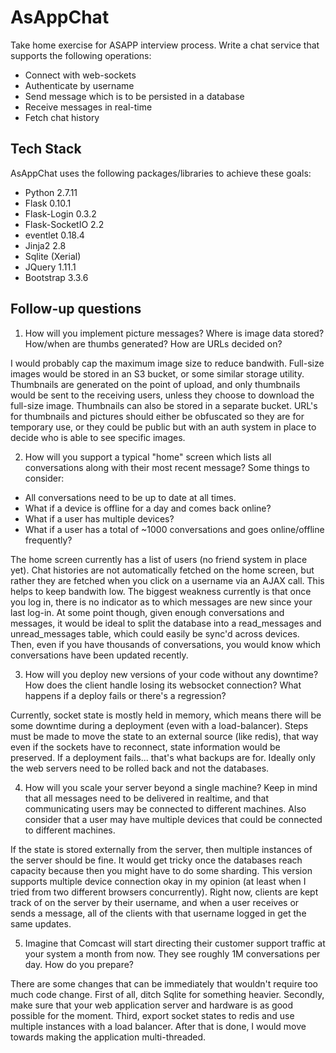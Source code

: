 # AsAppChat

Take home exercise for ASAPP interview process. Write a chat service that supports the following operations:
* Connect with web-sockets
* Authenticate by username
* Send message which is to be persisted in a database
* Receive messages in real-time
* Fetch chat history

## Tech Stack

AsAppChat uses the following packages/libraries to achieve these goals:
* Python 2.7.11
* Flask 0.10.1
* Flask-Login 0.3.2
* Flask-SocketIO 2.2
* eventlet 0.18.4
* Jinja2 2.8
* Sqlite (Xerial)
* JQuery 1.11.1
* Bootstrap 3.3.6

## Follow-up questions
1. How will you implement picture messages? Where is image data stored? How/when are thumbs generated? How are URLs decided on?

  I would probably cap the maximum image size to reduce bandwith. Full-size images would be stored in an S3 bucket, or some similar storage utility. Thumbnails are generated on the point of upload, and only thumbnails would be sent to the receiving users, unless they choose to download the full-size image. Thumbnails can also be stored in a separate bucket. URL's for thumbnails and pictures should either be obfuscated so they are for temporary use, or they could be public but with an auth system in place to decide who is able to see specific images.
  
2. How will you support a typical "home" screen which lists all conversations along with their most recent message? Some things to consider:
  * All conversations need to be up to date at all times.
  * What if a device is offline for a day and comes back online?
  * What if a user has multiple devices?
  * What if a user has a total of ~1000 conversations and goes online/offline frequently?
  
  The home screen currently has a list of users (no friend system in place yet). Chat histories are not automatically fetched on the home screen, but rather they are fetched when you click on a username via an AJAX call. This helps to keep bandwith low. The biggest weakness currently is that once you log in, there is no indicator as to which messages are new since your last log-in. At some point though, given enough conversations and messages, it would be ideal to split the database into a read_messages and unread_messages table, which could easily be sync'd across devices. Then, even if you have thousands of conversations, you would know which conversations have been updated recently.
  
3. How will you deploy new versions of your code without any downtime? How does the client handle losing its websocket connection? What happens if a deploy fails or there's a regression?

  Currently, socket state is mostly held in memory, which means there will be some downtime during a deployment (even with a load-balancer). Steps must be made to move the state to an external source (like redis), that way even if the sockets have to reconnect, state information would be preserved. If a deployment fails... that's what backups are for. Ideally only the web servers need to be rolled back and not the databases.
  
4. How will you scale your server beyond a single machine? Keep in mind that all messages need to be delivered in realtime, and that communicating users may be connected to different machines. Also consider that a user may have multiple devices that could be connected to different machines.

  If the state is stored externally from the server, then multiple instances of the server should be fine. It would get tricky once the databases reach capacity because then you might have to do some sharding. This version supports multiple device connection okay in my opinion (at least when I tried from two different browsers concurrently). Right now, clients are kept track of on the server by their username, and when a user receives or sends a message, all of the clients with that username logged in get the same updates.
  
5. Imagine that Comcast will start directing their customer support traffic at your system a month from now. They see roughly 1M conversations per day. How do you prepare?

  There are some changes that can be immediately that wouldn't require too much code change. First of all, ditch Sqlite for something heavier. Secondly, make sure that your web application server and hardware is as good possible for the moment. Third, export socket states to redis and use multiple instances with a load balancer. After that is done, I would move towards making the application multi-threaded.
